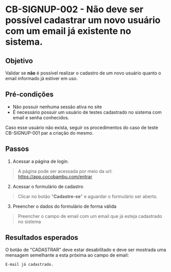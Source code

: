 # CB-SIGNUP-002 - Não deve ser possível cadastrar um novo usuário com um email já existente no sistema.

## Objetivo
Validar se **não** é possível realizar o cadastro de um novo usuário quanto o email informado já estiver em uso.

## Pré-condições
- Não possuir nenhuma sessão ativa no site
- É necessário possuir um usuário de testes cadastrado no sistema com email e senha conhecidos.

Caso esse usuário não exista, seguir os procedimentos do caso de teste CB-SIGNUP-001 par a criação do mesmo.

## Passos
1. Acessar a página de login.
> A página pode ser acessada por meio da url:
https://app.cocobambu.com/entrar

2. Acessar o formulário de cadastro
> Clicar no botão "**Cadastre-se**" e aguardar o formulário ser aberto.

3. Preencher o dados do formulário de forma válida
> Preencher o campo de email com um email que já esteja cadastrado no sistema

## Resultados esperados
O botão de "CADASTRAR" deve estar desabilitado e deve ser mostrada uma mensagem semelhante a esta próxima ao campo de email:

```
E-mail já cadastrado.
```